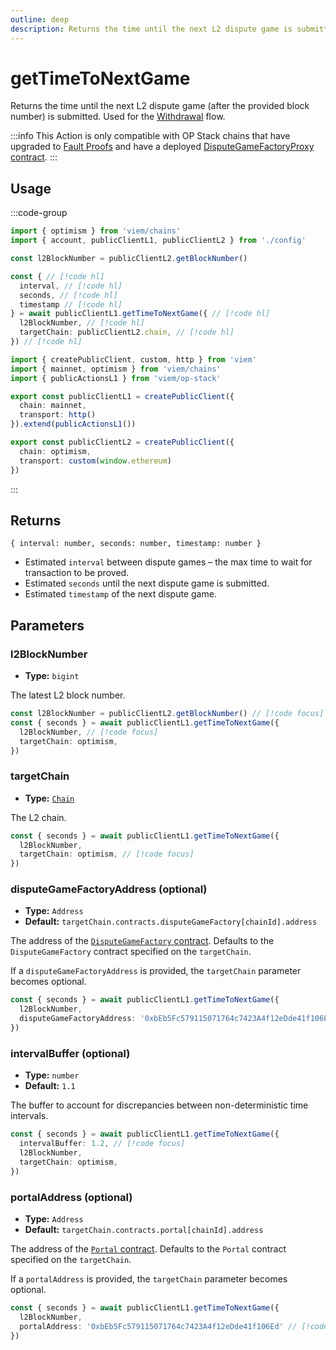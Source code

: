 ```yaml
---
outline: deep
description: Returns the time until the next L2 dispute game is submitted.
---
```


# getTimeToNextGame

Returns the time until the next L2 dispute game (after the provided block number) is submitted. Used for the [Withdrawal](/op-stack/guides/withdrawals) flow.

:::info
This Action is only compatible with OP Stack chains that have upgraded to [Fault Proofs](https://docs.optimism.io/stack/protocol/fault-proofs/overview) and have a deployed [DisputeGameFactoryProxy contract](https://github.com/ethereum-optimism/superchain-registry/blob/main/superchain/extra/addresses/addresses.json).
:::

## Usage

:::code-group

```ts [example.ts]
import { optimism } from 'viem/chains'
import { account, publicClientL1, publicClientL2 } from './config'

const l2BlockNumber = publicClientL2.getBlockNumber()

const { // [!code hl]
  interval, // [!code hl]
  seconds, // [!code hl]
  timestamp // [!code hl]
} = await publicClientL1.getTimeToNextGame({ // [!code hl]
  l2BlockNumber, // [!code hl]
  targetChain: publicClientL2.chain, // [!code hl]
}) // [!code hl]
```

```ts [config.ts]
import { createPublicClient, custom, http } from 'viem'
import { mainnet, optimism } from 'viem/chains'
import { publicActionsL1 } from 'viem/op-stack'

export const publicClientL1 = createPublicClient({
  chain: mainnet,
  transport: http()
}).extend(publicActionsL1())

export const publicClientL2 = createPublicClient({
  chain: optimism,
  transport: custom(window.ethereum)
})
```

:::

## Returns

`{ interval: number, seconds: number, timestamp: number }`

- Estimated `interval` between dispute games – the max time to wait for transaction to be proved.
- Estimated `seconds` until the next dispute game is submitted.
- Estimated `timestamp` of the next dispute game.

## Parameters

### l2BlockNumber

- **Type:** `bigint`

The latest L2 block number.

```ts
const l2BlockNumber = publicClientL2.getBlockNumber() // [!code focus]
const { seconds } = await publicClientL1.getTimeToNextGame({ 
  l2BlockNumber, // [!code focus]
  targetChain: optimism, 
}) 
```

### targetChain

- **Type:** [`Chain`](/docs/glossary/types#chain)

The L2 chain.

```ts
const { seconds } = await publicClientL1.getTimeToNextGame({
  l2BlockNumber,
  targetChain: optimism, // [!code focus]
})
```

### disputeGameFactoryAddress (optional)

- **Type:** `Address`
- **Default:** `targetChain.contracts.disputeGameFactory[chainId].address`

The address of the [`DisputeGameFactory` contract](https://github.com/ethereum-optimism/optimism/blob/develop/packages/contracts-bedrock/src/dispute/DisputeGameFactory.sol). Defaults to the `DisputeGameFactory` contract specified on the `targetChain`.

If a `disputeGameFactoryAddress` is provided, the `targetChain` parameter becomes optional.

```ts
const { seconds } = await publicClientL1.getTimeToNextGame({
  l2BlockNumber,
  disputeGameFactoryAddress: '0xbEb5Fc579115071764c7423A4f12eDde41f106Ed' // [!code focus]
})
```

### intervalBuffer (optional)

- **Type:** `number`
- **Default:** `1.1`

The buffer to account for discrepancies between non-deterministic time intervals.

```ts
const { seconds } = await publicClientL1.getTimeToNextGame({ 
  intervalBuffer: 1.2, // [!code focus]
  l2BlockNumber,
  targetChain: optimism, 
}) 
```

### portalAddress (optional)

- **Type:** `Address`
- **Default:** `targetChain.contracts.portal[chainId].address`

The address of the [`Portal` contract](https://github.com/ethereum-optimism/optimism/blob/develop/packages/contracts-bedrock/src/L1/OptimismPortal2.sol). Defaults to the `Portal` contract specified on the `targetChain`.

If a `portalAddress` is provided, the `targetChain` parameter becomes optional.

```ts
const { seconds } = await publicClientL1.getTimeToNextGame({
  l2BlockNumber,
  portalAddress: '0xbEb5Fc579115071764c7423A4f12eDde41f106Ed' // [!code focus]
})
```